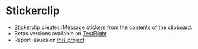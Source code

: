 # Stickerclip

* [Stickerclip](https://stickerclip.app) creates iMessage stickers from the contents of the clipboard.
* Betas versions available on [TestFlight](https://beta.stickerclip.app)
* Report issues on [this project](https://github.com/alcor/stickerclip/issues)
